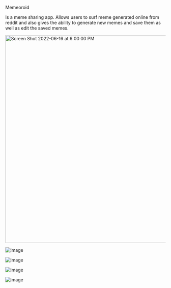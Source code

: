 Memeoroid

Is a meme sharing app. Allows users to surf meme generated online from reddit and also gives the ability to generate new memes and save them as well as edit the saved memes.

<img width="652" alt="Screen Shot 2022-06-16 at 6 00 00 PM" src="https://user-images.githubusercontent.com/22013034/174179720-7ce0be1d-6d4a-4ab2-ac2f-976d75a3ebde.png">

![image](https://user-images.githubusercontent.com/8829018/171968936-ada6f43c-153e-4836-b516-758b2aeccfc1.png)


![image](https://user-images.githubusercontent.com/8829018/171968606-d0837808-468d-4f85-a218-181b1c064abc.png)

![image](https://user-images.githubusercontent.com/8829018/171968586-cf8ac107-247f-4a24-8528-1896e1647a6d.png)

![image](https://user-images.githubusercontent.com/8829018/171968462-b93a9111-be86-423f-b982-1d3c95b88d84.png)
